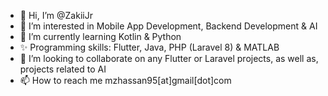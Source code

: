- 👋 Hi, I’m @ZakiiJr
- 👀 I’m interested in Mobile App Development, Backend Development & AI
- 🌱 I’m currently learning Kotlin & Python 
- ✨ Programming skills: Flutter, Java, PHP (Laravel 8) & MATLAB
- 💞️ I’m looking to collaborate on any Flutter or Laravel projects, as well as, projects related to AI
- 📫 How to reach me mzhassan95[at]gmail[dot]com

